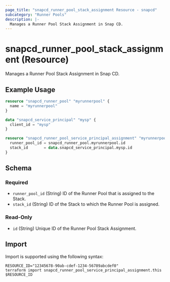```yaml
---
page_title: "snapcd_runner_pool_stack_assignment Resource - snapcd"
subcategory: "Runner Pools"
description: |-
  Manages a Runner Pool Stack Assignment in Snap CD.
---
```


# snapcd_runner_pool_stack_assignment (Resource)

Manages a Runner Pool Stack Assignment in Snap CD.


## Example Usage

```terraform
resource "snapcd_runner_pool" "myrunnerpool" {
  name = "myrunnerpool"
}

data "snapcd_service_principal" "mysp" {
  client_id = "mysp"
}

resource "snapcd_runner_pool_service_principal_assignment" "myrunnerpool_mysp" {
  runner_pool_id = snapcd_runner_pool.myrunnerpool.id
  stack_id       = data.snapcd_service_principal.mysp.id
}
```

<!-- schema generated by tfplugindocs -->
## Schema

### Required

- `runner_pool_id` (String) ID of the Runner Pool that is assigned to the Stack.
- `stack_id` (String) ID of the Stack to which the Runner Pool is assigned.

### Read-Only

- `id` (String) Unique ID of the Runner Pool Stack Assignment.

## Import

Import is supported using the following syntax:

```shell
RESOURCE_ID="12345678-90ab-cdef-1234-56789abcdef0"
terraform import snapcd_runner_pool_service_principal_assignment.this $RESOURCE_ID
```
